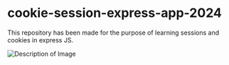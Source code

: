 # cookie-session-express-app-2024
This repository has been made for the purpose of learning sessions and cookies in express JS. 


![Description of Image](data:image/svg+xml;base64,PHN2ZyB2ZXJzaW9uPSIxLjEiIHhtbG5zPSJodHRwOi8vd3d3LnczLm9yZy8yMDAwL3N2ZyIgdmlld0JveD0iMCAwIDE3NjAuMDcxMDk3MjA5MzI0NSAyMjE3Ljg0NjM1NDA2MzE3MiIgd2lkdGg9IjE3NjAuMDcxMDk3MjA5MzI0NSIgaGVpZ2h0PSIyMjE3Ljg0NjM1NDA2MzE3MiI+CiAgPHBhdGggZD0iTTAgMEgyMjE3Ljc5VjE3NjAuNTdIMFYwWiIgZmlsbD0iI2ZmZiIgLz4KICA8dGV4dCB4PSI4MCIgeT0iMTAwIiBmb250LWZhbWlseT0iQXJpYWwiIGZvbnQtc2l6ZT0iNjQiIGZpbGw9IiMyMzNjMmYiPkNvb2tpZXMgJiBTZXNzaW9uczwvdGV4dD4KPC9zdmc+)

